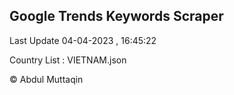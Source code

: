 

## Google Trends Keywords Scraper 
 
Last Update 04-04-2023 , 16:45:22

Country List :
VIETNAM.json



© Abdul Muttaqin 
